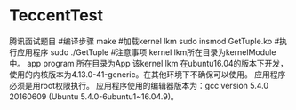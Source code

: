 # TeccentTest
腾讯面试题目
#编译步骤
make
#加载kernel lkm
sudo insmod GetTuple.ko
#执行应用程序
sudo ./GetTuple
#注意事项
kernel lkm所在目录为kernelModule中。
app program 所在目录为App
该kernel lkm 在ubuntu16.04的版本下开发，使用的内核版本为4.13.0-41-generic。在其他环境下不确保可以使用。
应用程序必须是用root权限执行。
应用程序使用的编辑器版本为：gcc version 5.4.0 20160609 (Ubuntu 5.4.0-6ubuntu1~16.04.9)。
